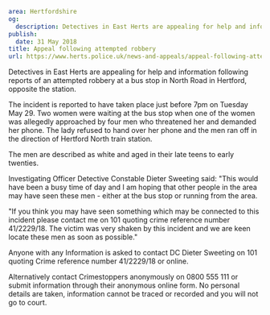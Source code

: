 ```yaml
area: Hertfordshire
og:
  description: Detectives in East Herts are appealing for help and information following reports of an attempted robbery at a bus stop in North Road in Hertford, opposite the station.
publish:
  date: 31 May 2018
title: Appeal following attempted robbery
url: https://www.herts.police.uk/news-and-appeals/appeal-following-attempted-robbery-0289A
```

Detectives in East Herts are appealing for help and information following reports of an attempted robbery at a bus stop in North Road in Hertford, opposite the station.

The incident is reported to have taken place just before 7pm on Tuesday May 29. Two women were waiting at the bus stop when one of the women was allegedly approached by four men who threatened her and demanded her phone. The lady refused to hand over her phone and the men ran off in the direction of Hertford North train station.

The men are described as white and aged in their late teens to early twenties.

Investigating Officer Detective Constable Dieter Sweeting said: "This would have been a busy time of day and I am hoping that other people in the area may have seen these men - either at the bus stop or running from the area.

"If you think you may have seen something which may be connected to this incident please contact me on 101 quoting crime reference number 41/2229/18. The victim was very shaken by this incident and we are keen locate these men as soon as possible."

Anyone with any Information is asked to contact DC Dieter Sweeting on 101 quoting Crime reference number 41/2229/18 or online.

Alternatively contact Crimestoppers anonymously on 0800 555 111 or submit information through their anonymous online form. No personal details are taken, information cannot be traced or recorded and you will not go to court.
